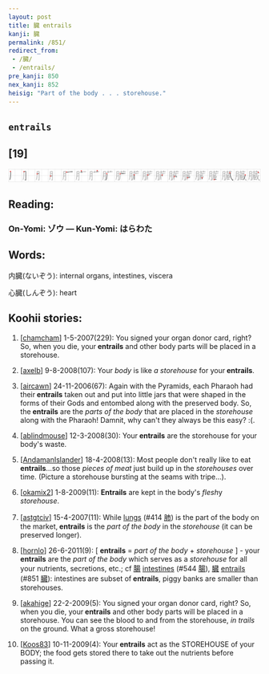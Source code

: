 ```yaml
---
layout: post
title: 臓 entrails
kanji: 臓
permalink: /851/
redirect_from:
 - /臓/
 - /entrails/
pre_kanji: 850
nex_kanji: 852
heisig: "Part of the body . . . storehouse."
---
```


## `entrails`

## [19]

<div class="stroke"><img src="../images/E88793.png" /></div>

## Reading:

### On-Yomi: ゾウ &mdash; Kun-Yomi: はらわた

## Words:

内臓(ないぞう): internal organs, intestines, viscera

心臓(しんぞう): heart

## Koohii stories:

1) [<a href="http://kanji.koohii.com/profile/chamcham">chamcham</a>] 1-5-2007(229): You signed your organ donor card, right? So, when you die, your<strong> entrails</strong> and other body parts will be placed in a storehouse. 

2) [<a href="http://kanji.koohii.com/profile/axelb">axelb</a>] 9-8-2008(107): Your <em>body</em> is like <em>a storehouse</em> for your<strong> entrails</strong>. 

3) [<a href="http://kanji.koohii.com/profile/aircawn">aircawn</a>] 24-11-2006(67): Again with the Pyramids, each Pharaoh had their<strong> entrails</strong> taken out and put into little jars that were shaped in the forms of their Gods and entombed along with the preserved body. So, the<strong> entrails</strong> are the <em>parts of the body</em> that are placed in the <em>storehouse</em> along with the Pharaoh! Damnit, why can&#039;t they always be this easy? :(. 

4) [<a href="http://kanji.koohii.com/profile/ablindmouse">ablindmouse</a>] 12-3-2008(30): Your<strong> entrails</strong> are the storehouse for your body&#039;s waste. 

5) [<a href="http://kanji.koohii.com/profile/AndamanIslander">AndamanIslander</a>] 18-4-2008(13): Most people don&#039;t really like to eat<strong> entrails</strong>...so those <em>pieces of meat</em> just build up in the <em>storehouses</em> over time. (Picture a storehouse bursting at the seams with tripe...). 

6) [<a href="http://kanji.koohii.com/profile/okamix2">okamix2</a>] 1-8-2009(11): <strong>Entrails</strong> are kept in the body&#039;s <em>flesh</em>y <em>storehouse</em>. 

7) [<a href="http://kanji.koohii.com/profile/astgtciv">astgtciv</a>] 15-4-2007(11): While <a href="../414">lungs</a> <span class="index">(#414 <a href="http://jisho.org/kanji/details/肺">肺</a>)</span> is the part of the body on the market,<strong> entrails</strong> is the <em>part of the body</em> in the <em>storehouse</em> (it can be preserved longer). 

8) [<a href="http://kanji.koohii.com/profile/hornlo">hornlo</a>] 26-6-2011(9): [ <strong>entrails</strong> = <em>part of the body</em> + <em>storehouse</em> ] - your <strong>entrails</strong> are the <em>part of the body</em> which serves as a <em>storehouse</em> for all your nutrients, secretions, etc.; cf   <a href="http://jisho.org/kanji/details/腸">腸</a>  <a href="../544">intestines</a> <span class="index">(#544 <a href="http://jisho.org/kanji/details/腸">腸</a>)</span>,   <a href="http://jisho.org/kanji/details/臓">臓</a>  <a href="../851">entrails</a> <span class="index">(#851 <a href="http://jisho.org/kanji/details/臓">臓</a>)</span>: intestines are subset of<strong> entrails</strong>, piggy banks are smaller than storehouses. 

9) [<a href="http://kanji.koohii.com/profile/akahige">akahige</a>] 22-2-2009(5): You signed your organ donor card, right? So, when you die, your<strong> entrails</strong> and other body parts will be placed in a storehouse. You can see the blood to and from the storehouse, <em>in trails</em> on the ground. What a gross storehouse! 

10) [<a href="http://kanji.koohii.com/profile/Koos83">Koos83</a>] 10-11-2009(4): Your<strong> entrails</strong> act as the STOREHOUSE of your BODY; the food gets stored there to take out the nutrients before passing it. 
